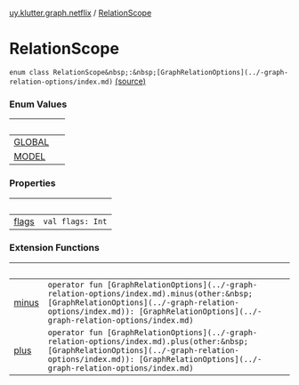 [uy.klutter.graph.netflix](../index.md) / [RelationScope](.)


# RelationScope
`enum class RelationScope&nbsp;:&nbsp;[GraphRelationOptions](../-graph-relation-options/index.md)` [(source)](https://github.com/kohesive/klutter/blob/master/netflix-graph-jdk6/src/main/kotlin/uy/klutter/graph/netflix/NetflixGraph.kt#L33)



### Enum Values

|&nbsp;|&nbsp;|
|---|---|
| [GLOBAL](-g-l-o-b-a-l.md) |  |
| [MODEL](-m-o-d-e-l.md) |  |

### Properties

|&nbsp;|&nbsp;|
|---|---|
| [flags](flags.md) | `val flags: Int` |

### Extension Functions

|&nbsp;|&nbsp;|
|---|---|
| [minus](../minus.md) | `operator fun [GraphRelationOptions](../-graph-relation-options/index.md).minus(other:&nbsp;[GraphRelationOptions](../-graph-relation-options/index.md)): [GraphRelationOptions](../-graph-relation-options/index.md)` |
| [plus](../plus.md) | `operator fun [GraphRelationOptions](../-graph-relation-options/index.md).plus(other:&nbsp;[GraphRelationOptions](../-graph-relation-options/index.md)): [GraphRelationOptions](../-graph-relation-options/index.md)` |
